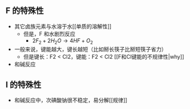 ## F 的特殊性
- 其它卤族元素与水溶于水[[单质的溶解性]]
	- 但是，F 和水剧烈反应
		- $2F_2 + 2H_2O \rightarrow 4HF + O_2$
- 一般来说，键能越大，键长越短（比如掰长筷子比掰短筷子省力）
	- 但是键长：F2 < Cl2，键能：F2 < Cl2 [[F和Cl键能的不规律性|why]]
- 和碱反应
## I 的特殊性
- 和碱反应中，次碘酸钠很不稳定，易分解[[规律]]